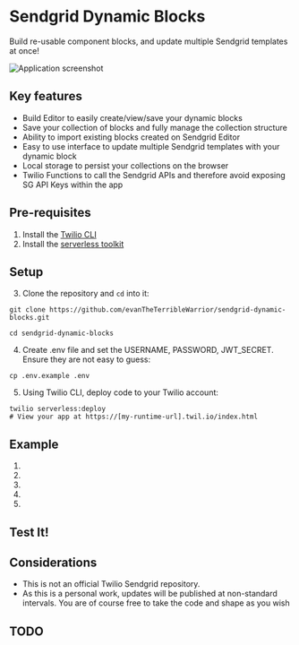 # Sendgrid Dynamic Blocks

Build re-usable component blocks, and update multiple Sendgrid templates at once!

![Application screenshot](https://github.com/evanTheTerribleWarrior/sendgrid-dynamic-blocks/assets/54394422/208d02af-5751-4d16-bcbd-fedb0fe98532)

## Key features
 * Build Editor to easily create/view/save your dynamic blocks
 * Save your collection of blocks and fully manage the collection structure
 * Ability to import existing blocks created on Sendgrid Editor
 * Easy to use interface to update multiple Sendgrid templates with your dynamic block
 * Local storage to persist your collections on the browser
 * Twilio Functions to call the Sendgrid APIs and therefore avoid exposing SG API Keys within the app


## Pre-requisites
1. Install the [Twilio CLI](https://www.twilio.com/docs/twilio-cli/quickstart#install-twilio-cli)
2. Install the [serverless toolkit](https://www.twilio.com/docs/labs/serverless-toolkit/getting-started)

## Setup

3. Clone the repository and `cd` into it:
```shell
git clone https://github.com/evanTheTerribleWarrior/sendgrid-dynamic-blocks.git

cd sendgrid-dynamic-blocks
```

4. Create .env file and set the USERNAME, PASSWORD, JWT_SECRET. Ensure they are not easy to guess:
```shell
cp .env.example .env
```

5. Using Twilio CLI, deploy code to your Twilio account:
```shell
twilio serverless:deploy
# View your app at https://[my-runtime-url].twil.io/index.html
```

## Example

1. 

2. 

3. 

4. 

5. 

## Test It!


## Considerations

- This is not an official Twilio Sendgrid repository.
- As this is a personal work, updates will be published at non-standard intervals. You are of course free to take the code and shape as you wish

## TODO


